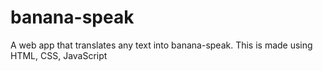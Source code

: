 # banana-speak
A web app that translates any text into banana-speak. This is made using HTML, CSS, JavaScript

